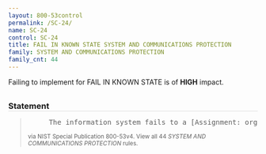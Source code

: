 ```yaml
---
layout: 800-53control
permalink: /SC-24/
name: SC-24
control: SC-24
title: FAIL IN KNOWN STATE SYSTEM AND COMMUNICATIONS PROTECTION
family: SYSTEM AND COMMUNICATIONS PROTECTION
family_cnt: 44
---
```

<p class="text-danger">Failing to implement for FAIL IN KNOWN STATE is of <b>HIGH</b> impact.</p>

<h3 style="border-bottom:1px solid #ddd;margin:30px 0 8px 0;">Statement</h3>
<blockquote>
<pre>     The information system fails to a [Assignment: organization-defined known-state] for [Assignment: organization-defined types of failures] preserving [Assignment: organization-defined system state information] in failure. 
</pre>
<p><small>via NIST Special Publication 800-53v4. View all 44 <i>SYSTEM AND COMMUNICATIONS PROTECTION</i> rules. <a href="/cce/ssg/group/$Group_id"><span class="glyphicon glyphicon-link"></span></a> </small></p>
</blockquote>

